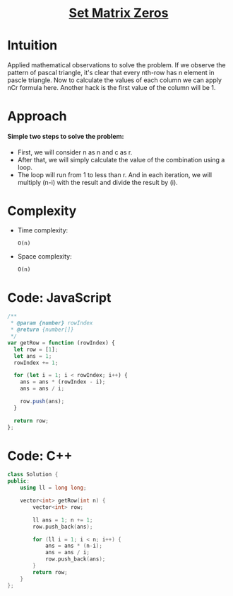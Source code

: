 <h1 align="center"><a href="https://leetcode.com/problems/pascals-triangle-ii/" target="_blank">Set Matrix Zeros</a></h1>

# Intuition

<!-- Describe your first thoughts on how to solve this problem. -->

Applied mathematical observations to solve the problem. If we observe the pattern of pascal triangle, it's clear that every nth-row has n element in pascle triangle. Now to calculate the values of each column we can apply nCr formula here. Another hack is the first value of the column will be 1.

# Approach

<!-- Describe your approach to solving the problem. -->

#### Simple two steps to solve the problem:

- First, we will consider n as n and c as r.
- After that, we will simply calculate the value of the combination using a loop.
- The loop will run from 1 to less than r. And in each iteration, we will multiply (n-i) with the result and divide the result by (i).

# Complexity

- Time complexity:
  <!-- Add your time complexity here, e.g. $$O(n)$$ -->

  `O(n)`

- Space complexity:
  <!-- Add your space complexity here, e.g. $$O(n)$$ -->
  `O(n)`

# Code: JavaScript

```javascript
/**
 * @param {number} rowIndex
 * @return {number[]}
 */
var getRow = function (rowIndex) {
  let row = [1];
  let ans = 1;
  rowIndex += 1;

  for (let i = 1; i < rowIndex; i++) {
    ans = ans * (rowIndex - i);
    ans = ans / i;

    row.push(ans);
  }

  return row;
};
```

# Code: C++

```c++
class Solution {
public:
    using ll = long long;

    vector<int> getRow(int n) {
        vector<int> row;

        ll ans = 1; n += 1;
        row.push_back(ans);

        for (ll i = 1; i < n; i++) {
            ans = ans * (n-i);
            ans = ans / i;
            row.push_back(ans);
        }
        return row;
    }
};
```
